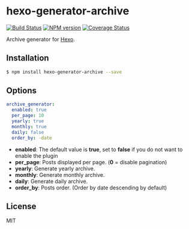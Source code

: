 # hexo-generator-archive

[![Build Status](https://github.com/hexojs/hexo-generator-archive/workflows/Tester/badge.svg)](https://github.com/hexojs/hexo-generator-archive/actions?query=workflow%3ATester)
[![NPM version](https://badge.fury.io/js/hexo-generator-archive.svg)](https://www.npmjs.com/package/hexo-generator-archive)
[![Coverage Status](https://img.shields.io/coveralls/hexojs/hexo-generator-archive.svg)](https://coveralls.io/r/hexojs/hexo-generator-archive?branch=master)

Archive generator for [Hexo].

## Installation

``` bash
$ npm install hexo-generator-archive --save
```

## Options

``` yaml
archive_generator:
  enabled: true
  per_page: 10
  yearly: true
  monthly: true
  daily: false
  order_by: -date
```

- **enabled**: The default value is **true**, set to **false** if you do not want to enable the plugin
- **per_page**: Posts displayed per page. (**0** = disable pagination)
- **yearly**: Generate yearly archive.
- **monthly**: Generate monthly archive.
- **daily**: Generate daily archive.
- **order_by**: Posts order. (Order by date descending by default)

## License

MIT

[Hexo]: https://hexo.io/
